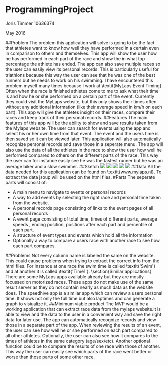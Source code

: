 # ProgrammingProject
Joris Timmer 10636374

May 2016

##Problem
  The problem this application will solve is going to be the fact that athletes want to know how well they have performed in a certain even in comparison to others and themselves. This app will show the user how he has performed in each part of the race and show the in what top percentage the athlete has ended. The app can also save multiple races so the user can easily view its personal records. This is particularly useful for triathlons because this way the user can see that he was one of the best runners but he needs to work on his swimming. I have encountered this problem myself many times because I work at \textit{MyLaps Event Timing}. Often when the race is finished athletes come to me to ask what their time is and how he or she performed on a certain part of the event. Currently they could visit the MyLaps website, but this only shows their times often without any additional information (like their average speed in km/h on each part). This app will give the athletes insight on their races, compare their races and keep track of their personal records.
##Features
 The main features of this app will be the ability to show and save results taken from the Mylaps website. The user can search for events using the app and select his or her own time from that event. The event and the users time is then saved so it can be viewed later. This application will also automatically recognize personal records and save those in a seperate menu. The app will also use the data of all the athletes in the race to show the user how well he performed compared to others on the different parts of the race. This way the user can for instance easily see he was the fastest runner but he was an average biker and a slow swimmer. 
##Sketch
![](doc/im1.jpg)
![](doc/im2.jpg)
![](doc/im3.jpg)
![](doc/im4.jpg)
![](doc/im5.jpg)
##Data
  All the data needed for this application can be found on \textit{www.mylaps.nl}. To extract the data jsoup will be used on the html files.
#Parts
  The seperate parts will consist of: 
  
  -   A main menu to navigate to events or personal records
  -   A way to add events by selecting the right race and personal time taken from the website.
  -   A personal records page consisting of links to the event pages of all personal records
  -   A event page consisting of total time, times of different parts, average speeds , ending position, positions after each part and percentile of each part.
  -   A structure of event types and events which hold all the information
  -   Optionally a  way to compare a users race with another race to see how each part compares.
    
##Problems
Not every column name is labeled the same on the website. This could cause problems when trying to extract the correct info from the html files. For instance at one race the swim time is called \textit{'Swim'} and at another it is called \textit{'Time1'}.
\section{Similar applications}
There are some MyLaps apps available already but they are mostly focussed on motorized races. These apps do not make use of the same result server as they do not contain nearly as much data as the website does. The speedhive app is a similar app which can review a users personal time. It shows not only the full time but also laptimes and can generate a graph to visiualize it.
##Minimum viable product
The MVP would be a working application that can extract race data from the mylaps website.It is able to view and the data to the user in a  convenient way and save the right data for later use. The app can automatically recognize records and view those in a separate part of the app. When reviewing the results of an event, the user can see how well he or she performed on each part compared to all other athletes. Optionally, the user can also see how it compares to the times of athletes in the same category (age/sex/etc). Another optional function could be to compare the results of one race with those of another. This way the user can easily see which parts of the race went better or worse than those parts of some other race.
